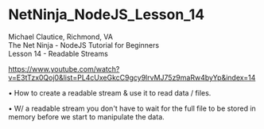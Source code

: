 # NetNinja_NodeJS_Lesson_14
Michael Clautice, Richmond, VA<br>
The Net Ninja - NodeJS Tutorial for Beginners<br>
Lesson 14 - Readable Streams

https://www.youtube.com/watch?v=E3tTzx0Qoj0&list=PL4cUxeGkcC9gcy9lrvMJ75z9maRw4byYp&index=14

• How to create a readable stream & use it to read data / files. 

• W/ a readable stream you don't have to wait for the full file to be stored in memory before we start to manipulate the data.

